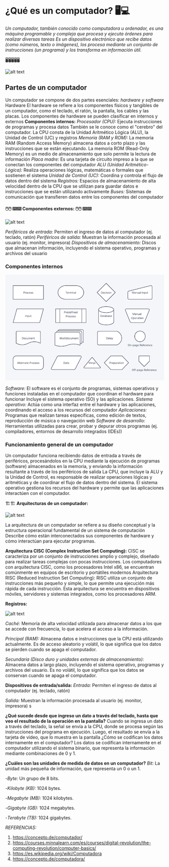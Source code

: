 
# ¿Qué es un computador?   🖥️💻
*Un computador, también conocido como computadora u ordenador, es una máquina programable y compleja que procesa y ejecuta órdenes para realizar diversas tareas Es un dispositivo electrónico que recibe datos (como números, texto o imágenes), los procesa mediante un conjunto de instrucciones (un programa) y los transforma en información útil.*

🖥️🖥️🖥️🖥️🖥️

![alt text](image-3.png)
## **Partes de un computador**
Un computador se compone de dos partes esenciales: 
*hardware y software*
Hardware El hardware se refiere a los componentes físicos y tangibles de un computador, como el teclado, el ratón, la pantalla, los cables y las placas. Los componentes de hardware se pueden clasificar en internos y externos 
**Componentes internos:**
*Procesador (CPU):* Ejecuta instrucciones de programas y procesa datos También se le conoce como el "cerebro" del computador. La CPU consta de la Unidad Aritmético Lógica (ALU), la Unidad de Control (UC) y registros
*Memoria (RAM y ROM):* La memoria RAM (Random Access Memory) almacena datos a corto plazo y las instrucciones que se están ejecutando. La memoria ROM (Read-Only Memory) es un medio de almacenamiento que solo permite la lectura de información
*Placa madre:* Es una tarjeta de circuito impreso a la que se conectan los componentes del computador 
*ALU (Unidad Aritmético-Lógica):*
Realiza operaciones lógicas, matemáticas o formales que sostienen el sistema 
*Unidad de Control (UC):*
Coordina y controla el flujo de datos dentro del sistema 
*Registros:*
Espacios de almacenamiento de alta velocidad dentro de la CPU que se utilizan para guardar datos e instrucciones que se están utilizando activamente 
*Buses:*
Sistemas de comunicación que transfieren datos entre los componentes del computador 

#### 🖱️🖱️ ⌨️⌨️ **Componentes externos:** 🖱️🖱️ ⌨️⌨️
![alt text](image-2.png)

*Periféricos de entrada:* 
Permiten el ingreso de datos al computador (ej. teclado, ratón) 
*Periféricos de salida:* 
Muestran la información procesada al usuario (ej. monitor, impresora) 
*Dispositivos de almacenamiento:* 
Discos que almacenan información, incluyendo el sistema operativo, programas y archivos del usuario 

### **Componentes internos** 
![alt text](image.png)

*Software:* El software es el conjunto de programas, sistemas operativos y funciones instaladas en el computador que coordinan el hardware para funcionar  Incluye el sistema operativo (SO) y las aplicaciones.
*Sistema operativo:* Actúa como una interfaz entre el hardware y las aplicaciones, coordinando el acceso a los recursos del computador 
*Aplicaciones:* Programas que realizan tareas específicas, como edición de textos, reproducción de música o navegación web 
*Software de desarrollo:* Herramientas utilizadas para crear, probar y depurar otros programas (ej. compiladores, entornos de desarrollo integrados (IDEs)) 

### **Funcionamiento general de un computador**
Un computador funciona recibiendo datos de entrada a través de periféricos, procesándolos en la CPU mediante la ejecución de programas (software) almacenados en la memoria, y enviando la información resultante a través de los periféricos de salida La CPU, que incluye la ALU y la Unidad de Control, es responsable de realizar operaciones lógicas y aritméticas y de coordinar el flujo de datos dentro del sistema. 
El sistema operativo gestiona los recursos del hardware y permite que las aplicaciones interactúen con el computador.

🏗️🏗️ **Arquitecturas de un computador:**

![alt text](image-4.png)

La arquitectura de un computador se refiere a su diseño conceptual y la estructura operacional fundamental de un sistema de computación 
Describe cómo están interconectados sus componentes de hardware y cómo interactúan para ejecutar programas.

**Arquitectura CISC (Complex Instruction Set Computing):** 
CISC se caracteriza por un conjunto de instrucciones amplio y complejo, diseñado para realizar tareas complejas con pocas instrucciones. Los computadores con arquitectura CISC, como los procesadores Intel x86, se encuentran comúnmente en equipos de escritorio y portátiles modernos
Arquitectura RISC (Reduced Instruction Set Computing): RISC utiliza un conjunto de instrucciones más pequeño y simple, lo que permite una ejecución más rápida de cada instrucción. Esta arquitectura se encuentra en dispositivos móviles, servidores y sistemas integrados, como los procesadores ARM.

**Registros:**

![alt text](image-5.png)

*Caché:* Memoria de alta velocidad utilizada para almacenar datos a los que se accede con frecuencia, lo que acelera el acceso a la información.

*Principal (RAM):* Almacena datos e instrucciones que la CPU está utilizando actualmente. Es de acceso aleatorio y volátil, lo que significa que los datos se pierden cuando se apaga el computador.

*Secundaria (Disco duro y unidades externas de almacenamiento):* 
Almacena datos a largo plazo, incluyendo el sistema operativo, programas y archivos del usuario. Es no volátil, lo que significa que los datos se conservan cuando se apaga el computador.

**Dispositivos de entrada/salida:**
*Entrada:* Permiten el ingreso de datos al computador (ej. teclado, ratón) 

*Salida:* 
Muestran la información procesada al usuario (ej. monitor, impresora) s

**¿Qué sucede desde que ingreso un dato a través del teclado, hasta que veo el resultado de la operación en la pantalla?** 
Cuando se ingresa un dato a través del teclado, la señal se envía a la CPU, donde se procesa según las instrucciones del programa en ejecución. Luego, el resultado se envía a la tarjeta de video, que lo muestra en la pantalla 
¿Cómo se codifican los datos internamente en el computador? Los datos se codifican internamente en el computador utilizando el sistema binario, que representa la información mediante combinaciones de 0 y 1.

**¿Cuáles son las unidades de medida de datos en un computador?**
*Bit:* La unidad más pequeña de información, que representa un 0 o un 1.

-*Byte:* Un grupo de 8 bits.

-*Kilobyte (KB):* 1024 bytes.

-*Megabyte (MB):* 1024 kilobytes.

-*Gigabyte (GB):* 1024 megabytes.

-*Terabyte (TB):* 1024 gigabytes.

*REFERENCIAS:*
1. https://concepto.de/computador/
2. https://courses.minnalearn.com/es/courses/digital-revolution/the-computing-revolution/computer-basics/ 
3. https://es.wikipedia.org/wiki/Computadora
4. https://concepto.de/computadora/
